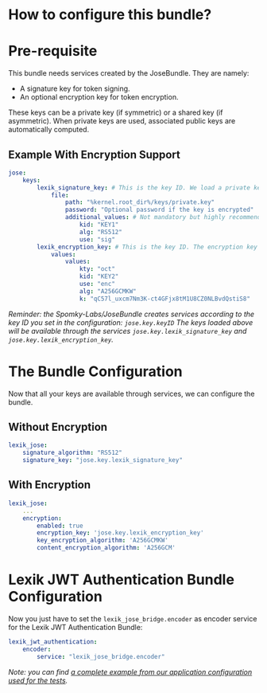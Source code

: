 How to configure this bundle?
=============================

# Pre-requisite

This bundle needs services created by the JoseBundle. They are namely:
* A signature key for token signing.
* An optional encryption key for token encryption.

These keys can be a private key (if symmetric) or a shared key (if asymmetric). When private keys are used, associated public keys are automatically computed.

Example With Encryption Support
-------------------------------

```yml
jose:
    keys:
        lexik_signature_key: # This is the key ID. We load a private key from a file for the signature
            file:
                path: "%kernel.root_dir%/keys/private.key"
                password: "Optional password if the key is encrypted"
                additional_values: # Not mandatory but highly recommended
                    kid: "KEY1"
                    alg: "RS512"
                    use: "sig"
        lexik_encryption_key: # This is the key ID. The encryption key is a symmetric key
            values:
                values:
                    kty: "oct"
                    kid: "KEY2"
                    use: "enc"
                    alg: "A256GCMKW"
                    k: "qC57l_uxcm7Nm3K-ct4GFjx8tM1U8CZ0NLBvdQstiS8"
```

*Reminder: the Spomky-Labs/JoseBundle creates services according to the key ID you set in the configuration: `jose.key.keyID`*
*The keys loaded above will be available through the services `jose.key.lexik_signature_key` and `jose.key.lexik_encryption_key`.*

# The Bundle Configuration

Now that all your keys are available through services, we can configure the bundle.

## Without Encryption

```yml
lexik_jose:
    signature_algorithm: "RS512"
    signature_key: "jose.key.lexik_signature_key"
```

## With Encryption

```yml
lexik_jose:
    ...
    encryption:
        enabled: true
        encryption_key: 'jose.key.lexik_encryption_key'
        key_encryption_algorithm: 'A256GCMKW'
        content_encryption_algorithm: 'A256GCM'
```

# Lexik JWT Authentication Bundle Configuration

Now you just have to set the `lexik_jose_bridge.encoder` as encoder service for the Lexik JWT Authentication Bundle:

```yml
lexik_jwt_authentication:
    encoder:
        service: "lexik_jose_bridge.encoder"
```

*Note: you can find [a complete example from our application configuration used for the tests](https://github.com/Spomky-Labs/lexik-jose-bridge/blob/master/Tests/app/config/config.yml#L31-61).*
